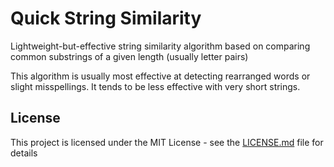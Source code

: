 # Quick String Similarity

Lightweight-but-effective string similarity algorithm based on comparing common substrings of a given length (usually letter pairs)

This algorithm is usually most effective at detecting rearranged words or slight misspellings. It tends to be less effective with very short strings.

## License

This project is licensed under the MIT License - see the [LICENSE.md](LICENSE.md) file for details